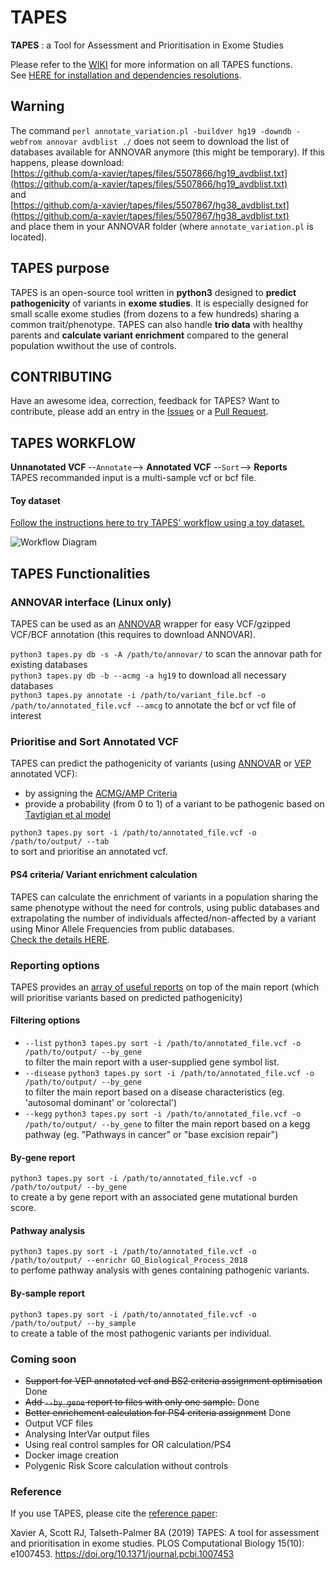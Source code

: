 
# TAPES
**TAPES** : a Tool for Assessment and Prioritisation in Exome Studies  

Please refer to the [WIKI](https://github.com/a-xavier/tapes/wiki) for more information on all TAPES functions.  
See [HERE for installation and dependencies resolutions](https://github.com/a-xavier/tapes/wiki/Installation-and-Dependencies).

## Warning  
The command ```perl annotate_variation.pl -buildver hg19 -downdb -webfrom annovar avdblist ./``` does not seem to download the list of databases available for ANNOVAR anymore (this might be temporary).
If this happens, please download:  
[https://github.com/a-xavier/tapes/files/5507866/hg19_avdblist.txt](https://github.com/a-xavier/tapes/files/5507866/hg19_avdblist.txt)  
and  
[https://github.com/a-xavier/tapes/files/5507867/hg38_avdblist.txt](https://github.com/a-xavier/tapes/files/5507867/hg38_avdblist.txt)  
and place them in your ANNOVAR folder (where ```annotate_variation.pl``` is located).


## TAPES purpose
TAPES is an open-source tool written in __python3__ designed to __predict pathogenicity__ of variants in __exome studies__.
It is especially designed for small scalle exome studies (from dozens to a few hundreds) sharing a common trait/phenotype.
TAPES can also handle __trio data__ with healthy parents and __calculate variant enrichment__ compared to the general population wwithout the use of controls. 

## CONTRIBUTING
Have an awesome idea, correction, feedback for TAPES? Want to contribute, please add an entry in the [Issues](https://github.com/a-xavier/tapes/issues) or a [Pull Request](https://github.com/a-xavier/tapes/pulls).

## TAPES WORKFLOW 

__Unnanotated VCF__ --```Annotate```--> __Annotated VCF__ --```Sort```--> __Reports__  
TAPES recommanded input is a multi-sample vcf or bcf file.

#### Toy dataset

[Follow the instructions here to try TAPES' workflow using a toy dataset.](https://github.com/a-xavier/tapes/wiki/Workflow)

![Workflow Diagram](https://raw.githubusercontent.com/a-xavier/tapes/testing/acmg_db/workflow.png)
## TAPES Functionalities
### ANNOVAR interface (Linux only)
TAPES can be used as an [ANNOVAR](annovar.openbioinformatics.org) wrapper for easy VCF/gzipped VCF/BCF annotation (this requires to download ANNOVAR). 

```python3 tapes.py db -s -A /path/to/annovar/```  to scan the annovar path for existing databases  
```python3 tapes.py db -b --acmg -a hg19```    to download all necessary databases  
```python3 tapes.py annotate -i /path/to/variant_file.bcf -o /path/to/annotated_file.vcf --amcg```  to annotate the bcf or vcf file of interest  

### Prioritise and Sort Annotated VCF
TAPES can predict the pathogenicity of variants (using [ANNOVAR](https://github.com/a-xavier/tapes/wiki/Necessary-Annotations#annovar-necessary-annotations) or [VEP](https://github.com/a-xavier/tapes/wiki/Necessary-Annotations#vep-necessary-annotations) annotated VCF):
  - by assigning the [ACMG/AMP Criteria](https://www.ncbi.nlm.nih.gov/pmc/articles/PMC4544753/)
  - provide a probability (from 0 to 1) of a variant to be pathogenic based on [Tavtigian et al model](https://www.ncbi.nlm.nih.gov/pmc/articles/PMC6336098/)  
  
  ```python3 tapes.py sort -i /path/to/annotated_file.vcf -o /path/to/output/ --tab```  
  to sort and prioritise an annotated vcf.
  
  #### PS4 criteria/ Variant enrichment calculation
  TAPES can calculate the enrichment of variants in a population sharing the same phenotype without the need for controls, using public databases and extrapolating the number of individuals affected/non-affected by a variant using Minor Allele Frequencies from public databases.  
  [Check the details HERE](https://github.com/a-xavier/tapes/wiki/PS4-calculation).
  ### Reporting options
  TAPES provides an [array of useful reports]() on top of the main report (which will prioritise variants based on predicted pathogenicity)
  #### Filtering options   
  - ```--list```  ```python3 tapes.py sort -i /path/to/annotated_file.vcf -o /path/to/output/ --by_gene```  
    to filter the main report with a user-supplied gene symbol list.
  - ```--disease```  ```python3 tapes.py sort -i /path/to/annotated_file.vcf -o /path/to/output/ --by_gene```  
    to filter the main report based on a disease characteristics (eg. 'autosomal dominant' or 'colorectal')
  - ```--kegg```  ```python3 tapes.py sort -i /path/to/annotated_file.vcf -o /path/to/output/ --by_gene```
     to filter the main report based on a kegg pathway (eg. "Pathways in cancer" or "base excision repair")
  
  #### By-gene report
  ```python3 tapes.py sort -i /path/to/annotated_file.vcf -o /path/to/output/ --by_gene```    
  to create a by gene report with an associated gene mutational burden score.
  
  #### Pathway analysis
  ```python3 tapes.py sort -i /path/to/annotated_file.vcf -o /path/to/output/ --enrichr GO_Biological_Process_2018```   
  to perfome pathway analysis with genes containing pathogenic variants.
  
  #### By-sample report
  ```python3 tapes.py sort -i /path/to/annotated_file.vcf -o /path/to/output/ --by_sample```     
  to create a table of the most pathogenic variants per individual.
  
  ### Coming soon
  - ~~Support for VEP annotated vcf and BS2 criteria assignment optimisation~~ Done
- ~~Add ```--by_gene``` report to files with only one sample.~~ Done
- ~~Better enrichement calculation for PS4 criteria assignment~~ Done  
- Output VCF files
- Analysing InterVar output files
- Using real control samples for OR calculation/PS4
- Docker image creation
- Polygenic Risk Score calculation without controls
   
### Reference
   
If you use TAPES, please cite the [reference paper](https://journals.plos.org/ploscompbiol/article?id=10.1371/journal.pcbi.1007453):  
   
Xavier A, Scott RJ, Talseth-Palmer BA (2019) TAPES: A tool for assessment and prioritisation in exome studies. PLOS Computational Biology 15(10): e1007453. https://doi.org/10.1371/journal.pcbi.1007453
  
  

